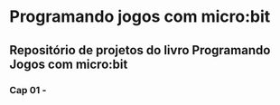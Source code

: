 # **Programando jogos com micro:bit**
## Repositório de projetos do livro Programando Jogos com micro:bit

### Cap 01 - 

